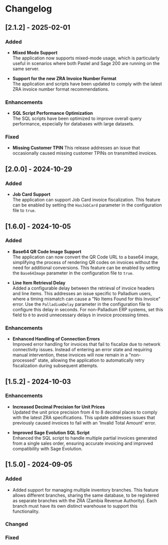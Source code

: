 # Changelog

## [2.1.2] - 2025-02-01

### Added
- **Mixed Mode Support**  
  The application now supports mixed-mode usage, which is particularly useful in scenarios where both Pastel and Sage 200 are running on the same server. 

- **Support for the new ZRA Invoice Number Format**  
  The application and scripts have been updated to comply with the latest ZRA invoice number format recommendations.

### Enhancements
- **SQL Script Performance Optimization**  
  The SQL scripts have been optimized to improve overall query performance, especially for databases with large datasets.

### Fixed
- **Missing Customer TPIN** 
   This release addresses an issue that occasionally caused missing customer TPINs on transmitted invoices.

## [2.0.0] - 2024-10-29

### Added
- **Job Card Support**  
  The application can support Job Card invoice fiscalization. This feature can be enabled by setting the `HasJobCard` parameter in the configuration file to `true`.

## [1.6.0] - 2024-10-05

### Added
- **Base64 QR Code Image Support**  
  The application can now convert the QR Code URL to a base64 image, simplifying the process of rendering QR codes on invoices without the need for additional conversions. This feature can be enabled by setting the `Base64Image` parameter in the configuration file to `true`.

- **Line Item Retrieval Delay**  
  Added a configurable delay between the retrieval of invoice headers and line items. This addresses an issue specific to Palladium users, where a timing mismatch can cause a "No Items Found for this Invoice" error. Use the `PalladiumDelay` parameter in the configuration file to configure this delay in seconds. For non-Palladium ERP systems, set this field to `0` to avoid unnecessary delays in invoice processing times.

### Enhancements
- **Enhanced Handling of Connection Errors**  
  Improved error handling for invoices that fail to fiscalize due to network connectivity issues. Instead of entering an error state and requiring manual intervention, these invoices will now remain in a "non-processed" state, allowing the application to automatically retry fiscalization during subsequent attempts.

## [1.5.2] - 2024-10-03
### Enhancements
- **Increased Decimal Precision for Unit Prices**  
  Updated the unit price precision from 4 to 8 decimal places to comply with the latest ZRA specifications. This update addresses issues that previously caused invoices to fail with an 'Invalid Total Amount' error.

- **Improved Sage Evolution SQL Script**  
  Enhanced the SQL script to handle multiple partial invoices generated from a single sales order, ensuring accurate invoicing and improved compatibility with Sage Evolution.

## [1.5.0] - 2024-09-05
### Added
- Added support for managing multiple inventory branches.
This feature allows different branches, sharing the same database, to be registered as separate branches with the ZRA (Zambia Revenue Authority).
Each branch must have its own distinct warehouse to support this functionality.

### Changed


### Fixed